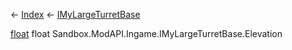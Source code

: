 ← [Index](Api-Index) ← [IMyLargeTurretBase](Sandbox.ModAPI.Ingame.IMyLargeTurretBase)

[float](System.Single) float Sandbox.ModAPI.Ingame.IMyLargeTurretBase.Elevation
